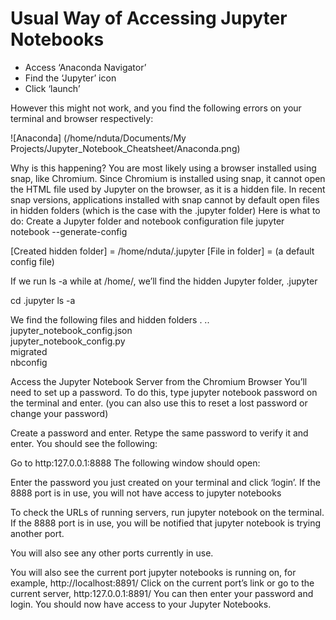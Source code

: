 # Usual Way of Accessing Jupyter Notebooks
* Access ‘Anaconda Navigator’
* Find the ‘Jupyter’ icon
* Click ‘launch’

However this might not work, and you find the following errors on your terminal and browser respectively:

![Anaconda] (/home/nduta/Documents/My Projects/Jupyter_Notebook_Cheatsheet/Anaconda.png)


Why is this happening?
You are most likely using a browser installed using snap, like Chromium. 
Since Chromium is installed using snap, it cannot open the HTML file used by Jupyter on the browser, as it is a hidden file. 
In recent snap versions, applications installed with snap cannot by default open files in hidden folders (which is the case with the .jupyter folder)
Here is what to do:
Create a Jupyter folder and notebook configuration file
jupyter notebook --generate-config

[Created hidden folder] = /home/nduta/.jupyter
[File in folder] = (a default config file)

If we run ls -a while at /home/<your username on your computer>, we’ll find the hidden Jupyter folder, .jupyter

cd .jupyter
ls -a

We find the following files and hidden folders
.  ..  jupyter_notebook_config.json  
jupyter_notebook_config.py  
migrated  
nbconfig

Access the Jupyter Notebook Server from the Chromium Browser
You’ll need to set up a password. 
To do this, type jupyter notebook password on the terminal and enter. (you can also use this to reset a lost password or change your password)


Create a password and enter.
Retype the same password to verify it and enter.
You should see the following:

Go to http:127.0.0.1:8888
The following window should open:


Enter the password you just created on your terminal and click ‘login’.
If the 8888 port is in use, you will not have access to jupyter notebooks

To check the URLs of running servers, run jupyter notebook on the terminal.
If the 8888 port is in use, you will be notified that jupyter notebook is trying another port.

You will also see any other ports currently in use.

You will also see the current port jupyter notebooks is running on, for example, http://localhost:8891/
Click on the current port’s link or go to the current server, http:127.0.0.1:8891/
You can then enter your password and login.
You should now have access to your Jupyter Notebooks.
